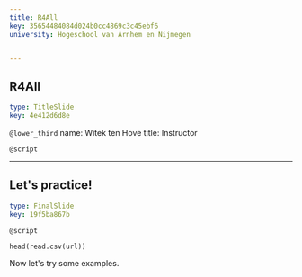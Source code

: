 ```yaml
---
title: R4All
key: 35654484084d024b0cc4869c3c45ebf6
university: Hogeschool van Arnhem en Nijmegen


---
```

## R4All

```yaml
type: TitleSlide
key: 4e412d6d8e
```

`@lower_third`
name: Witek ten Hove
title: Instructor

`@script`

---
## Let's practice!

```yaml
type: FinalSlide
key: 19f5ba867b
```

`@script`
```{r}
head(read.csv(url))
```

Now let's try some examples.

